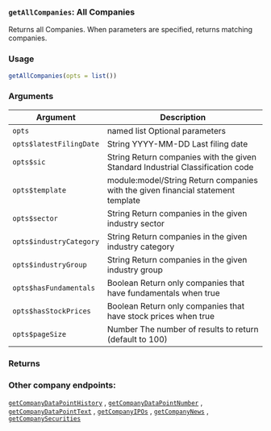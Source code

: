 ### `getAllCompanies`: All Companies
 Returns all Companies. When parameters are specified, returns matching companies.

### Usage

```r
getAllCompanies(opts = list())
```

### Arguments

Argument      |Description
------------- |----------------
```opts```     |     named list Optional parameters
```opts$latestFilingDate```     |     String YYYY-MM-DD Last filing date
```opts$sic```     |     String Return companies with the given Standard Industrial Classification code
```opts$template```     |     module:model/String Return companies with the given financial statement template
```opts$sector```     |     String Return companies in the given industry sector
```opts$industryCategory```     |     String Return companies in the given industry category
```opts$industryGroup```     |     String Return companies in the given industry group
```opts$hasFundamentals```     |     Boolean Return only companies that have fundamentals when true
```opts$hasStockPrices```     |     Boolean Return only companies that have stock prices when true
```opts$pageSize```     |     Number The number of results to return (default to 100)

### Returns

###  Other company endpoints:


  [`getCompanyDataPointHistory`](getCompanyDataPointHistory.md) ,
  [`getCompanyDataPointNumber`](getCompanyDataPointNumber.md) ,
  [`getCompanyDataPointText`](getCompanyDataPointText.md) ,
  [`getCompanyIPOs`](getCompanyIPOs.md) ,
  [`getCompanyNews`](getCompanyNews.md) ,
  [`getCompanySecurities`](getCompanySecurities.md) 


